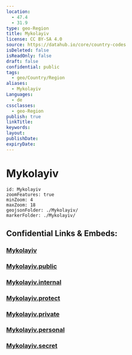 ```yaml
---
location:
  - 47.4
  - 31.9
type: geo-Region
title: Mykolayiv
license: CC BY-SA 4.0
source: https://datahub.io/core/country-codes
isDeleted: false
isReadOnly: false
draft: false
confidential: public
tags:
  - geo/Country/Region
aliases:
  - Mykolayiv
Languages:
  - de
cssclasses:
  - geo-Region
publish: true
linkTitle:
keywords:
layout:
publishDate:
expiryDate:
---
```


# Mykolayiv

```leaflet
id: Mykolayiv
zoomFeatures: true 
minZoom: 4 
maxZoom: 18
geojsonFolder: ./Mykolayiv/
markerFolder: ./Mykolayiv/
```


## Confidential Links & Embeds: 

### [Mykolayiv](/_Standards/Earth/Continent/Europe/Europe~East/Ukraine/Regions~Ukraine/Mykolayiv.md) 

### [Mykolayiv.public](/_public/Earth/Continent/Europe/Europe~East/Ukraine/Regions~Ukraine/Mykolayiv.public.md) 

### [Mykolayiv.internal](/_internal/Earth/Continent/Europe/Europe~East/Ukraine/Regions~Ukraine/Mykolayiv.internal.md) 

### [Mykolayiv.protect](/_protect/Earth/Continent/Europe/Europe~East/Ukraine/Regions~Ukraine/Mykolayiv.protect.md) 

### [Mykolayiv.private](/_private/Earth/Continent/Europe/Europe~East/Ukraine/Regions~Ukraine/Mykolayiv.private.md) 

### [Mykolayiv.personal](/_personal/Earth/Continent/Europe/Europe~East/Ukraine/Regions~Ukraine/Mykolayiv.personal.md) 

### [Mykolayiv.secret](/_secret/Earth/Continent/Europe/Europe~East/Ukraine/Regions~Ukraine/Mykolayiv.secret.md)

